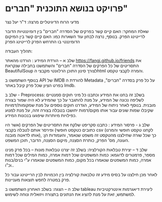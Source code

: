 # פרויקט בנושא התוכנית "חברים"
מדעי הרוח הדיגיטליים
מרצה: ד"ר יעל נצר
 
 
שאלת המחקר:
האם קיים קשר בפרקים של הסדרה "חברים" בין דומיננטיות הדובר לרייטינג הפרק. בנוסף, נרצה לבחון עוד השארות כמו: האם קיים קשר בין המיקום הדומיננטי בו התרחש הפרק לרייטינג הפרק


תהליך העבודה:

שלב א – הורדת המידע : הורדנו מהאתר https://fangj.github.io/friends  את התסריטים של כל הפרקים של הסדרה "חברים" והשתמשנו בחבילה שנקראת BeautifulSoup לצורך סינון התוכן הרלוונטי מקבצי הhtml והמרה לקבצי טקסט.

בנוסף השתמשנו ב API של IMDB להורדת ה Metadata על כל פרק בסדרה "חברים", בפרט הציון שכל פרק קיבל באתר Imdb.

 

שלב ב - Preprocess: בשלב זה בחנו את המידע וכתבנו כל מיני חוקים סמנטיים לשליפה נכונה של המידע, על מנת להתגבר על כך שהמידע לא היה שמור בצורה מובנית. בנוסף לאחר ניתוח של המידע, הגדרנו חוקים נוספים על מנת שמקומות/דמויות שקיבלו שמות שונים עבור אותו מקום/דמות יחושבו בטבלה בצורה זהה, על מנת למנוע כפילויות מיותרות שיפגעו בנכונות המידע.

 

שלב ג - פרסור המידע : כתבנו סקריפט שלקח את התסריטים של הפרקים (אשר היו כתובים כטקסט חופשי) ופירסר אותם לטבלה בקבצי csv (לקחנו טקסט חופשי והמרנו אותו לדאטה מובנה), כך שכל שורה שחילצנו מהטקסט זה משפט שנאמר, והעמודות הן: העונה, מס' הפרק, כותרת הסצנה, מיקום הסצנה, הדובר, תוכן המשפט.

 

שלב ד – יצירת טבלאות הקורלציה: בשלב זה יצרנו טבלאות מונות – בכל פרק מנינו מספר, פרמטרים לדוגמא: כמות המשפטים שכל דמות אמרה, כמות המילים שכל דמות אמרה, כמות המשפטים שנאמרו בכל מקום, כמות המשפטים שנאמרו ע"י בנים/בנות וכ"ו..

לאחר מכן חילצנו על בסיס מידע זה טלבאות קורלציה בין הכמויות לבין הרייטינג עבור כל פרק במטרה לחפש תוצאות מעניינות.

 

שלב ה – הצגה: בשלב האחרון השתמשנו ב tableau ליצירת דיאגרמות אינטרקטיביות למשתמש, זאת על מנת להציג את הנתונים בתצורה ויזואלית ונוחה לשימוש.


